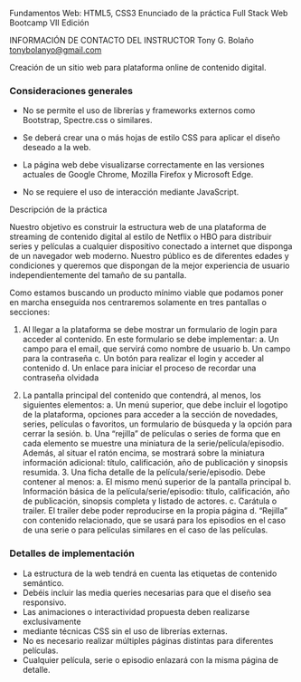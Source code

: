 Fundamentos Web: HTML5, CSS3
Enunciado de la práctica Full Stack Web Bootcamp VII Edición

INFORMACIÓN DE CONTACTO DEL INSTRUCTOR
Tony G. Bolaño
tonybolanyo@gmail.com

Creación de un sitio web para plataforma online de
contenido digital.

### Consideraciones generales

- No se permite el uso de librerías y frameworks externos como Bootstrap, Spectre.css o similares.

- Se deberá crear una o más hojas de estilo CSS para aplicar el diseño deseado a la web.

-  La página web debe visualizarse correctamente en las versiones actuales de Google Chrome, Mozilla Firefox y    Microsoft Edge.

- No se requiere el uso de interacción mediante JavaScript.



Descripción de la práctica

Nuestro objetivo es construir la estructura web de una plataforma de streaming de contenido
digital al estilo de Netflix o HBO para distribuir series y películas a cualquier dispositivo
conectado a internet que disponga de un navegador web moderno. Nuestro público es de
diferentes edades y condiciones y queremos que dispongan de la mejor experiencia de
usuario independientemente del tamaño de su pantalla.

Como estamos buscando un producto mínimo viable que podamos poner en marcha
enseguida nos centraremos solamente en tres pantallas o secciones:

1. Al llegar a la plataforma se debe mostrar un formulario de login para acceder al
contenido. En este formulario se debe implementar:
    a. Un campo para el email, que servirá como nombre de usuario
    b. Un campo para la contraseña
    c. Un botón para realizar el login y acceder al contenido
    d. Un enlace para iniciar el proceso de recordar una contraseña olvidada

2. La pantalla principal del contenido que contendrá, al menos, los siguientes
elementos:
    a. Un menú superior, que debe incluir el logotipo de la plataforma, opciones
        para acceder a la sección de novedades, series, películas o favoritos, un
        formulario de búsqueda y la opción para cerrar la sesión.
    b. Una “rejilla” de películas o series de forma que en cada elemento se muestre
        una miniatura de la serie/película/episodio. Además, al situar el ratón encima,
        se mostrará sobre la miniatura información adicional: título, calificación, año
        de publicación y sinopsis resumida.
    3. Una ficha detalle de la película/serie/episodio. Debe contener al menos:
        a. El mismo menú superior de la pantalla principal
        b. Información básica de la película/serie/episodio: título, calificación, año de
            publicación, sinopsis completa y listado de actores.
        c. Carátula o trailer. El trailer debe poder reproducirse en la propia página
        d. “Rejilla” con contenido relacionado, que se usará para los episodios en el
            caso de una serie o para películas similares en el caso de las películas.

            
### Detalles de implementación


- La estructura de la web tendrá en cuenta las etiquetas de contenido semántico.
- Debéis incluir las media queries necesarias para que el diseño sea responsivo.
- Las animaciones o interactividad propuesta deben realizarse exclusivamente
- mediante técnicas CSS sin el uso de librerías externas.
- No es necesario realizar múltiples páginas distintas para diferentes películas.
- Cualquier película, serie o episodio enlazará con la misma página de detalle.
